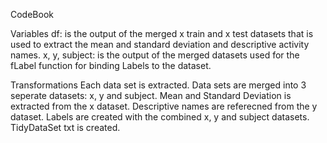 CodeBook

Variables
df: is the output of the merged x train and x test datasets that is used to extract the mean and standard deviation and descriptive activity names.
x, y, subject: is the output of the merged datasets used for the fLabel function for binding Labels to the dataset.

Transformations
Each data set is extracted.
Data sets are merged into 3 seperate datasets: x, y and subject.
Mean and Standard Deviation is extracted from the x dataset.
Descriptive names are referecned from the y dataset.
Labels are created with the combined x, y and subject datasets.
TidyDataSet txt is created.

